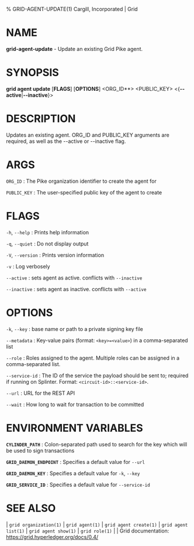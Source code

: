 % GRID-AGENT-UPDATE(1) Cargill, Incorporated | Grid
<!--
  Copyright 2022 Cargill Incorporated
  Licensed under Creative Commons Attribution 4.0 International License
  https://creativecommons.org/licenses/by/4.0/
-->

NAME
====

**grid-agent-update** - Update an existing Grid Pike agent.

SYNOPSIS
========

**grid agent update** \[**FLAGS**\] \[**OPTIONS**\] <ORG_ID**> <PUBLIC_KEY> <{**--active**|**--inactive**}>

DESCRIPTION
===========

Updates an existing agent. ORG_ID and PUBLIC_KEY arguments are required,
as well as the --active or --inactive flag.

ARGS
====

`ORG_ID`
: The Pike organization identifier to create the agent for

`PUBLIC_KEY`
: The user-specified public key of the agent to create

FLAGS
=====

`-h`, `--help`
: Prints help information

`-q`, `--quiet`
: Do not display output

`-V`, `--version`
: Prints version information

`-v`
: Log verbosely

`--active`
: sets agent as active. conflicts with `--inactive`

`--inactive`
: sets agent as inactive. conflicts with `--active`

OPTIONS
=======

`-k`, `--key`
: base name or path to a private signing key file

`--metadata`
: Key-value pairs (format: `<key>=<value>`) in a comma-separated list

`--role`
: Roles assigned to the agent. Multiple roles can be assigned in a
  comma-separated list.

`--service-id`
: The ID of the service the payload should be sent to; required if running on
  Splinter. Format: `<circuit-id>::<service-id>`.

`--url`
: URL for the REST API

`--wait`
: How long to wait for transaction to be committed

ENVIRONMENT VARIABLES
=====================

**`CYLINDER_PATH`**
: Colon-separated path used to search for the key which will be used
  to sign transactions

**`GRID_DAEMON_ENDPOINT`**
: Specifies a default value for `--url`

**`GRID_DAEMON_KEY`**
: Specifies a default value for  `-k`, `--key`

**`GRID_SERVICE_ID`**
: Specifies a default value for `--service-id`

SEE ALSO
========
| `grid organization(1)`
| `grid agent(1)`
| `grid agent create(1)`
| `grid agent list(1)`
| `grid agent show(1)`
| `grid role(1)`
|
| Grid documentation: https://grid.hyperledger.org/docs/0.4/
